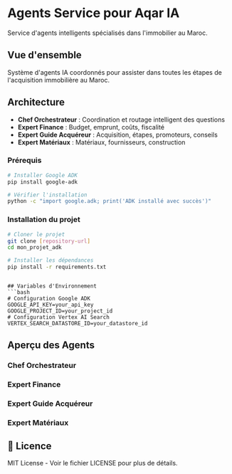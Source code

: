 # Agents Service pour Aqar IA

Service d'agents intelligents spécialisés dans l'immobilier au Maroc.

## Vue d'ensemble
Système d'agents IA coordonnés pour assister dans toutes les étapes de l'acquisition immobilière au Maroc.

## Architecture
- **Chef Orchestrateur** : Coordination et routage intelligent des questions
- **Expert Finance** : Budget, emprunt, coûts, fiscalité
- **Expert Guide Acquéreur** : Acquisition, étapes, promoteurs, conseils
- **Expert Matériaux** : Matériaux, fournisseurs, construction
### Prérequis
```bash
# Installer Google ADK
pip install google-adk

# Vérifier l'installation
python -c "import google.adk; print('ADK installé avec succès')"
```

### Installation du projet
```bash
# Cloner le projet
git clone [repository-url]
cd mon_projet_adk

# Installer les dépendances
pip install -r requirements.txt
```
```

## Variables d'Environnement
```bash
# Configuration Google ADK
GOOGLE_API_KEY=your_api_key
GOOGLE_PROJECT_ID=your_project_id
# Configuration Vertex AI Search
VERTEX_SEARCH_DATASTORE_ID=your_datastore_id
```

## Aperçu des Agents

### Chef Orchestrateur

### Expert Finance

### Expert Guide Acquéreur

### Expert Matériaux


## 📄 Licence
MIT License - Voir le fichier LICENSE pour plus de détails.